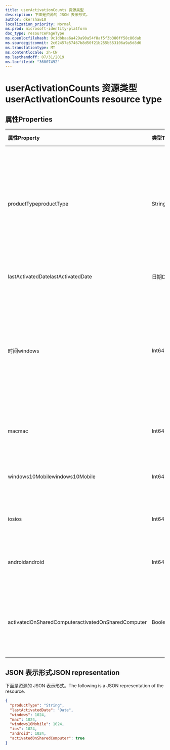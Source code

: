 ```yaml
---
title: userActivationCounts 资源类型
description: 下面是资源的 JSON 表示形式。
author: dkershaw10
localization_priority: Normal
ms.prod: microsoft-identity-platform
doc_type: resourcePageType
ms.openlocfilehash: 9c1dbbaa6a429a90a54f8af5f3b380ff58c86dab
ms.sourcegitcommit: 2c62457e57467b8d50f21b255b553106a9a5d8d6
ms.translationtype: MT
ms.contentlocale: zh-CN
ms.lasthandoff: 07/31/2019
ms.locfileid: "36007492"
---
```

# <a name="useractivationcounts-resource-type"></a><span data-ttu-id="edd63-103">userActivationCounts 资源类型</span><span class="sxs-lookup"><span data-stu-id="edd63-103">userActivationCounts resource type</span></span>

## <a name="properties"></a><span data-ttu-id="edd63-104">属性</span><span class="sxs-lookup"><span data-stu-id="edd63-104">Properties</span></span>

| <span data-ttu-id="edd63-105">属性</span><span class="sxs-lookup"><span data-stu-id="edd63-105">Property</span></span>          | <span data-ttu-id="edd63-106">类型</span><span class="sxs-lookup"><span data-stu-id="edd63-106">Type</span></span>   | <span data-ttu-id="edd63-107">说明</span><span class="sxs-lookup"><span data-stu-id="edd63-107">Description</span></span>                              |
| :---------------- | :----- | ---------------------------------------- |
| <span data-ttu-id="edd63-108">productType</span><span class="sxs-lookup"><span data-stu-id="edd63-108">productType</span></span>       | <span data-ttu-id="edd63-109">String</span><span class="sxs-lookup"><span data-stu-id="edd63-109">String</span></span> | <span data-ttu-id="edd63-110">产品类型, 如 "Office 365 专业增强版"、"Project Client" 或 "Visio Pro for Office 365"。</span><span class="sxs-lookup"><span data-stu-id="edd63-110">The product type, such as "Office 365 ProPlus", "Project Client", or "Visio Pro for Office 365".</span></span> |
| <span data-ttu-id="edd63-111">lastActivatedDate</span><span class="sxs-lookup"><span data-stu-id="edd63-111">lastActivatedDate</span></span> | <span data-ttu-id="edd63-112">日期</span><span class="sxs-lookup"><span data-stu-id="edd63-112">Date</span></span>   | <span data-ttu-id="edd63-113">最新激活的日期。</span><span class="sxs-lookup"><span data-stu-id="edd63-113">The date of the latest activation.</span></span>       |
| <span data-ttu-id="edd63-114">时间</span><span class="sxs-lookup"><span data-stu-id="edd63-114">windows</span></span>           | <span data-ttu-id="edd63-115">Int64</span><span class="sxs-lookup"><span data-stu-id="edd63-115">Int64</span></span>  | <span data-ttu-id="edd63-116">Windows 上的激活计数。</span><span class="sxs-lookup"><span data-stu-id="edd63-116">The activation count on Windows.</span></span> <span data-ttu-id="edd63-117">此数字包括任何 Windows 计算机上的每次激活。</span><span class="sxs-lookup"><span data-stu-id="edd63-117">This number includes every activation on any Windows computer.</span></span> |
| <span data-ttu-id="edd63-118">mac</span><span class="sxs-lookup"><span data-stu-id="edd63-118">mac</span></span>               | <span data-ttu-id="edd63-119">Int64</span><span class="sxs-lookup"><span data-stu-id="edd63-119">Int64</span></span>  | <span data-ttu-id="edd63-120">Mac OS 上的激活计数。</span><span class="sxs-lookup"><span data-stu-id="edd63-120">The activation count on Mac OS.</span></span>          |
| <span data-ttu-id="edd63-121">windows10Mobile</span><span class="sxs-lookup"><span data-stu-id="edd63-121">windows10Mobile</span></span>   | <span data-ttu-id="edd63-122">Int64</span><span class="sxs-lookup"><span data-stu-id="edd63-122">Int64</span></span>  | <span data-ttu-id="edd63-123">Windows 10 移动版上的激活计数。</span><span class="sxs-lookup"><span data-stu-id="edd63-123">The activation count on Windows 10 mobile.</span></span> |
| <span data-ttu-id="edd63-124">ios</span><span class="sxs-lookup"><span data-stu-id="edd63-124">ios</span></span>               | <span data-ttu-id="edd63-125">Int64</span><span class="sxs-lookup"><span data-stu-id="edd63-125">Int64</span></span>  | <span data-ttu-id="edd63-126">IOS 上的激活计数。</span><span class="sxs-lookup"><span data-stu-id="edd63-126">The activation count on iOS.</span></span>             |
| <span data-ttu-id="edd63-127">android</span><span class="sxs-lookup"><span data-stu-id="edd63-127">android</span></span>           | <span data-ttu-id="edd63-128">Int64</span><span class="sxs-lookup"><span data-stu-id="edd63-128">Int64</span></span>  | <span data-ttu-id="edd63-129">Android 设备上的激活计数。</span><span class="sxs-lookup"><span data-stu-id="edd63-129">The activation count on an Android device.</span></span>  |
| <span data-ttu-id="edd63-130">activatedOnSharedComputer</span><span class="sxs-lookup"><span data-stu-id="edd63-130">activatedOnSharedComputer</span></span>   | <span data-ttu-id="edd63-131">Boolean</span><span class="sxs-lookup"><span data-stu-id="edd63-131">Boolean</span></span> | <span data-ttu-id="edd63-132">如此如果用户之前在共享计算机上使用过该产品。</span><span class="sxs-lookup"><span data-stu-id="edd63-132">True if the user used the product on a shared computer before.</span></span> |

## <a name="json-representation"></a><span data-ttu-id="edd63-133">JSON 表示形式</span><span class="sxs-lookup"><span data-stu-id="edd63-133">JSON representation</span></span>

<span data-ttu-id="edd63-134">下面是资源的 JSON 表示形式。</span><span class="sxs-lookup"><span data-stu-id="edd63-134">The following is a JSON representation of the resource.</span></span>

<!-- {
  "blockType": "resource",
  "@odata.type": "microsoft.graph.userActivationCounts"
} -->

```json
{
  "productType": "String", 
  "lastActivatedDate": "Date", 
  "windows": 1024, 
  "mac": 1024, 
  "windows10Mobile": 1024, 
  "ios": 1024, 
  "android": 1024,
  "activatedOnSharedComputer": true 
}
```

